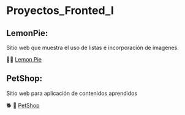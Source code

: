 # Proyectos_Fronted_I
## LemonPie: 
Sitio web que muestra el uso de listas e incorporación de imagenes.

🍋🍰 <a href="https://cecigonz.github.io/Fronted_I/LemonPie" target="_blank">Lemon Pie</a> 

## PetShop:
Sitio web para aplicación de contenidos aprendidos

🐕 👜 <a href="https://cecigonz.github.io/Fronted_I/petShop" target="_blank">PetShop</a>

